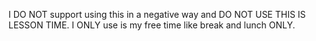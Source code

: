 I DO NOT support using this in a negative way and DO NOT USE THIS IS LESSON TIME. I ONLY use is my free time like break and lunch ONLY.
